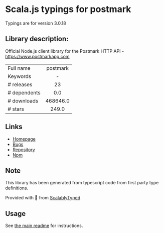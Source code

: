 
# Scala.js typings for postmark

Typings are for version 3.0.18

## Library description:
Official Node.js client library for the Postmark HTTP API - https://www.postmarkapp.com

|                    |                 |
| ------------------ | :-------------: |
| Full name          | postmark |
| Keywords           | - |
| # releases         | 23 |
| # dependents       | 0.0 |
| # downloads        | 468646.0 |
| # stars            | 249.0 |

## Links
- [Homepage](http://ActiveCampaign.github.io/postmark.js)
- [Bugs](https://github.com/ActiveCampaign/postmark.js/issues)
- [Repository](https://github.com/ActiveCampaign/postmark.js)
- [Npm](https://www.npmjs.com/package/postmark)
    


## Note
This library has been generated from typescript code from first party type definitions.

Provided with :purple_heart: from [ScalablyTyped](https://github.com/oyvindberg/ScalablyTyped)

## Usage
See [the main readme](../../readme.md) for instructions.


